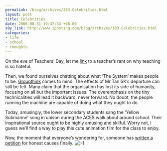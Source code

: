 ```yaml
--- 
permalink: /blog/archives/383-Celebrities.html
layout: post
title: Celebrities
date: 2006-08-31 19:37:53 +08:00
s9y_link: http://www.iphoting.com/blog/archives/383-Celebrities.html
categories: 
- life
- school
- thoughts
---
```

<p class="whiteline"><p>On the eve of Teachers&#8217; Day, let me <a onclick="_gaq.push(['_trackPageview', '/extlink/trisha-reloaded.blogspot.com/2006/08/why-i-hate-teaching.html']);"  href="http://trisha-reloaded.blogspot.com/2006/08/why-i-hate-teaching.html">link</a> to a teacher&#8217;s rant on why teaching is so hateful.</p>
</p><p class="whiteline"><p>Then, we found ourselves chatting about what &#8216;The System&#8217; makes people to be. <a onclick="_gaq.push(['_trackPageview', '/extlink/en.wikipedia.org/wiki/Groupthink']);"  href="http://en.wikipedia.org/wiki/Groupthink">Groupthink</a> comes to mind. The effects of Mr Tan SK&#8217;s departure can still be felt. Many claim that the organisation has lost its side of humanity, focusing on all but the important issues. The overemphasis on the tiny technicalities will lead it backward, never forward. No doubt, the people running the machine are capable of doing what they ought to do.</p>
</p><p class="whiteline"><p>Today, amusingly, the lower secondary students sang the &#8216;Yellow Submarine&#8217; song in unison during the ACES walk about around school. Their inspirational source ought to be highly amusing and skilful. Worry not, I guess we&#8217;ll find a way to play this cute animation film for the class to enjoy.</p>
</p><p class="break"><p>Now, the moment that everyone&#8217;s wondering for, someone has <a onclick="_gaq.push(['_trackPageview', '/extlink/www.petitiononline.com/acsaudit/']);"  href="http://www.petitiononline.com/acsaudit/">written a petition</a> for honest causes finally. <img src="http://static-s3.iphoting.com/blog/templates/default/img/emoticons/smile.png" alt=":-)" style="display: inline; vertical-align: bottom;" class="emoticon" /></p></p>
